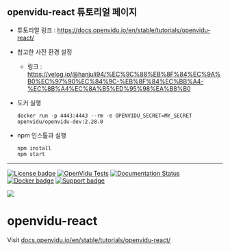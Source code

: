 ## openvidu-react 튜토리얼 페이지

- 튜토리얼 링크 : https://docs.openvidu.io/en/stable/tutorials/openvidu-react/
- 참고한 사전 환경 설정

  - 링크 : https://velog.io/@hanjuli94/%EC%9C%88%EB%8F%84%EC%9A%B0%EC%97%90%EC%84%9C-%EB%8F%84%EC%BB%A4-%EC%8B%A4%EC%8A%B5%ED%95%98%EA%B8%B0

- 도커 실행

  ```
  docker run -p 4443:4443 --rm -e OPENVIDU_SECRET=MY_SECRET openvidu/openvidu-dev:2.28.0
  ```

- npm 인스톨과 실행
  ```
  npm install
  npm start
  ```

---

[![License badge](https://img.shields.io/badge/license-Apache2-orange.svg)](http://www.apache.org/licenses/LICENSE-2.0)
[![OpenVidu Tests](https://github.com/OpenVidu/openvidu/actions/workflows/openvidu-ce-test.yml/badge.svg)](https://github.com/OpenVidu/openvidu/actions/workflows/openvidu-ce-test.yml)
[![Documentation Status](https://readthedocs.org/projects/openvidu/badge/?version=stable)](https://docs.openvidu.io/en/stable/?badge=stable)
[![Docker badge](https://img.shields.io/docker/pulls/openvidu/openvidu-server-kms.svg)](https://hub.docker.com/r/openvidu/openvidu-server-kms)
[![Support badge](https://img.shields.io/badge/support-sof-yellowgreen.svg)](https://openvidu.discourse.group/)

[![][OpenViduLogo]](http://openvidu.io)

# openvidu-react

Visit [docs.openvidu.io/en/stable/tutorials/openvidu-react/](http://docs.openvidu.io/en/stable/tutorials/openvidu-react/)

[OpenViduLogo]: https://secure.gravatar.com/avatar/5daba1d43042f2e4e85849733c8e5702?s=120

